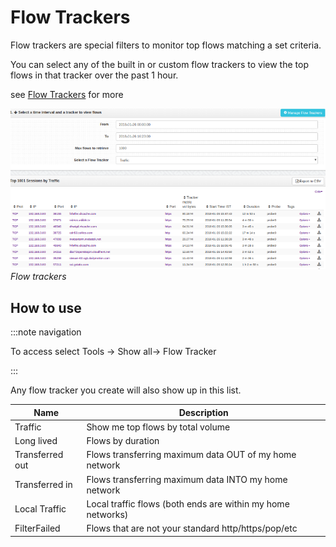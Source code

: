 # Flow Trackers

Flow trackers are special filters to monitor top flows matching a set
criteria.

You can select any of the built in or custom flow trackers to view the
top flows in that tracker over the past 1 hour.

see [Flow Trackers](/docs/ug/flow/tracker.html) for more

![](images/output/flow_trackers.png)  
*Flow trackers*

## How to use

:::note navigation

To access select Tools -\> Show all-\> Flow Tracker

:::

Any flow tracker you create will also show up in this list.

| Name            | Description                                                 |
| --------------- | ----------------------------------------------------------- |
| Traffic         | Show me top flows by total volume                           |
| Long lived      | Flows by duration                                           |
| Transferred out | Flows transferring maximum data OUT of my home network      |
| Transferred in  | Flows transferring maximum data INTO my home network        |
| Local Traffic   | Local traffic flows (both ends are within my home networks) |
| FilterFailed    | Flows that are not your standard http/https/pop/etc         |
